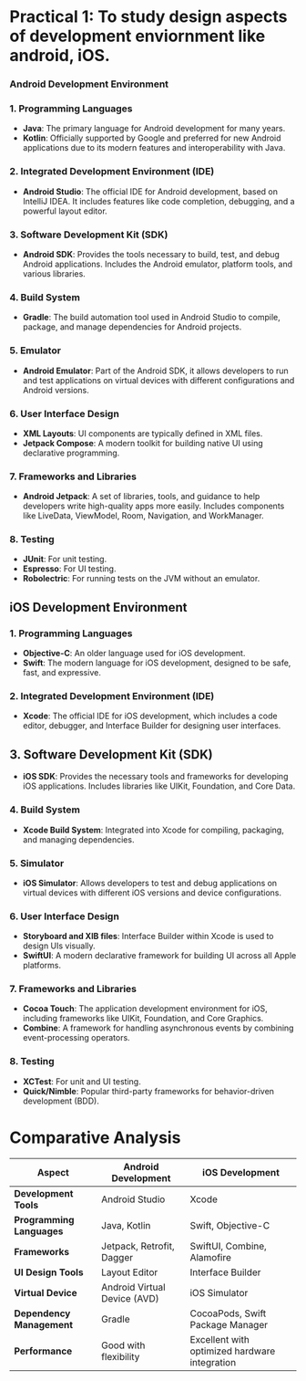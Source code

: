 # Practical 1: To study design aspects of development enviornment like android, iOS.

### Android Development Environment

### 1. Programming Languages
- **Java**: The primary language for Android development for many years.
- **Kotlin**: Officially supported by Google and preferred for new Android applications due to its modern features and interoperability with Java.

### 2. Integrated Development Environment (IDE)
- **Android Studio**: The official IDE for Android development, based on IntelliJ IDEA. It includes features like code completion, debugging, and a powerful layout editor.

### 3. Software Development Kit (SDK)
- **Android SDK**: Provides the tools necessary to build, test, and debug Android applications. Includes the Android emulator, platform tools, and various libraries.

### 4. Build System
- **Gradle**: The build automation tool used in Android Studio to compile, package, and manage dependencies for Android projects.

### 5. Emulator
- **Android Emulator**: Part of the Android SDK, it allows developers to run and test applications on virtual devices with different configurations and Android versions.

### 6. User Interface Design
- **XML Layouts**: UI components are typically defined in XML files.
- **Jetpack Compose**: A modern toolkit for building native UI using declarative programming.

### 7. Frameworks and Libraries
- **Android Jetpack**: A set of libraries, tools, and guidance to help developers write high-quality apps more easily. Includes components like LiveData, ViewModel, Room, Navigation, and WorkManager.

### 8. Testing
- **JUnit**: For unit testing.
- **Espresso**: For UI testing.
- **Robolectric**: For running tests on the JVM without an emulator.

## iOS Development Environment

### 1. Programming Languages
- **Objective-C**: An older language used for iOS development.
- **Swift**: The modern language for iOS development, designed to be safe, fast, and expressive.

### 2. Integrated Development Environment (IDE)
- **Xcode**: The official IDE for iOS development, which includes a code editor, debugger, and Interface Builder for designing user interfaces.

## 3. Software Development Kit (SDK)
- **iOS SDK**: Provides the necessary tools and frameworks for developing iOS applications. Includes libraries like UIKit, Foundation, and Core Data.

### 4. Build System
- **Xcode Build System**: Integrated into Xcode for compiling, packaging, and managing dependencies.

### 5. Simulator
- **iOS Simulator**: Allows developers to test and debug applications on virtual devices with different iOS versions and device configurations.

### 6. User Interface Design
- **Storyboard and XIB files**: Interface Builder within Xcode is used to design UIs visually.
- **SwiftUI**: A modern declarative framework for building UI across all Apple platforms.

### 7. Frameworks and Libraries
- **Cocoa Touch**: The application development environment for iOS, including frameworks like UIKit, Foundation, and Core Graphics.
- **Combine**: A framework for handling asynchronous events by combining event-processing operators.

### 8. Testing
- **XCTest**: For unit and UI testing.
- **Quick/Nimble**: Popular third-party frameworks for behavior-driven development (BDD).

# Comparative Analysis

| Aspect                  | Android Development                               | iOS Development                                    |
|-------------------------|---------------------------------------------------|---------------------------------------------------|
| **Development Tools**   | Android Studio                                    | Xcode                                             |
| **Programming Languages** | Java, Kotlin                                   | Swift, Objective-C                                |
| **Frameworks**          | Jetpack, Retrofit, Dagger                         | SwiftUI, Combine, Alamofire                       |
| **UI Design Tools**     | Layout Editor                                     | Interface Builder                                 |
| **Virtual Device**      | Android Virtual Device (AVD)                      | iOS Simulator                                     |
| **Dependency Management** | Gradle                                         | CocoaPods, Swift Package Manager                  |
| **Performance**         | Good with flexibility                             | Excellent with optimized hardware integration     |
